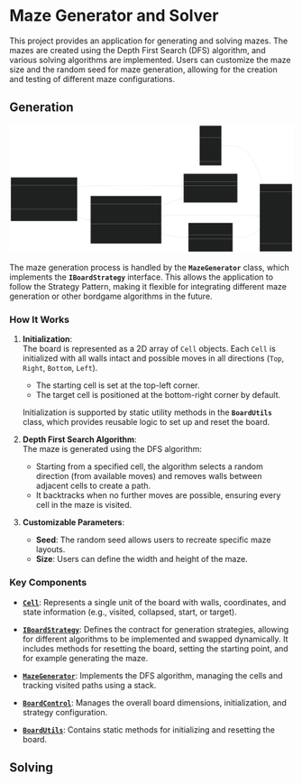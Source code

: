 # Maze Generator and Solver

This project provides an application for generating and solving mazes. The mazes are created using the Depth First Search (DFS) algorithm, and various solving algorithms are implemented. Users can customize the maze size and the random seed for maze generation, allowing for the creation and testing of different maze configurations.

## Generation

![generation](Doku/img/classDiagrams/generation.svg "Generation")

The maze generation process is handled by the **`MazeGenerator`** class, which implements the **`IBoardStrategy`** interface. This allows the application to follow the Strategy Pattern, making it flexible for integrating different maze generation or other bordgame algorithms in the future.

### How It Works

1. **Initialization**:  
   The board is represented as a 2D array of `Cell` objects. Each `Cell` is initialized with all walls intact and possible moves in all directions (`Top`, `Right`, `Bottom`, `Left`).

   - The starting cell is set at the top-left corner.
   - The target cell is positioned at the bottom-right corner by default.

   Initialization is supported by static utility methods in the **`BoardUtils`** class, which provides reusable logic to set up and reset the board.

2. **Depth First Search Algorithm**:  
   The maze is generated using the DFS algorithm:

   - Starting from a specified cell, the algorithm selects a random direction (from available moves) and removes walls between adjacent cells to create a path.
   - It backtracks when no further moves are possible, ensuring every cell in the maze is visited.

3. **Customizable Parameters**:
   - **Seed**: The random seed allows users to recreate specific maze layouts.
   - **Size**: Users can define the width and height of the maze.

### Key Components

- [**`Cell`**](/Maze-Simulation/Generation/Cell.cs): Represents a single unit of the board with walls, coordinates, and state information (e.g., visited, collapsed, start, or target).
- [**`IBoardStrategy`**](/Maze-Simulation/Generation/IBoardStrategy.cs): Defines the contract for generation strategies, allowing for different algorithms to be implemented and swapped dynamically. It includes methods for resetting the board, setting the starting point, and for example generating the maze.

- [**`MazeGenerator`**](/Maze-Simulation/Generation/MazeGenerator.cs): Implements the DFS algorithm, managing the cells and tracking visited paths using a stack.
- [**`BoardControl`**](/Maze-Simulation/Generation/BoardControl.cs): Manages the overall board dimensions, initialization, and strategy configuration.
- [**`BoardUtils`**](/Maze-Simulation/Generation/BordUtils.cs): Contains static methods for initializing and resetting the board.

## Solving
